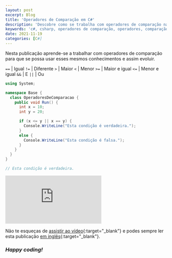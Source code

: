 ```yaml
---
layout: post
excerpt: Blog
title: 'Operadores de Comparação em C#'
description: 'Descobre como se trabalha com operadores de comparação na linguagem de programação C#. Obtém respostas às tuas dúvidas com a teoria e os exemplos apresentados.'
keywords: 'c#, csharp, operadores de comparação, operadores, comparação, publicação'
date: 2021-11-19
categories: [C#]
---
```


Nesta publicação aprende-se a trabalhar com operadores de comparação para que se possa usar esses mesmos conhecimentos e assim evoluir.

`==` | Igual
`!=` | Diferente
`>` | Maior
`<` | Menor
`>=` | Maior e igual
`<=` | Menor e igual
`&&` | E
`||` | Ou

```csharp
using System;

namespace Base {
  class OperadoresDeComparacao {
    public void Run() {
      int x = 10;
      int y = 20;

      if (x <= y || x == y) {
        Console.WriteLine("Esta condição é verdadeira.");
      }
      else {
        Console.WriteLine("Esta condição é falsa.");
      }
    }
  }
}

// Esta condição é verdadeira.
```

<div class="video-container">
  <iframe src="https://www.youtube.com/embed/Vg8cCo5bIic" frameborder="0" allowfullscreen></iframe>
</div>

Não te esqueças de [assistir ao vídeo](https://youtu.be/Vg8cCo5bIic){:target="\_blank"} e podes sempre ler esta publicação [em inglês](https://nelsonsilvadev.com/blog/comparison-operators-in-csharp/){:target="\_blank"}.

### _Happy coding!_
